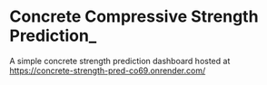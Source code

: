 # Concrete Compressive Strength Prediction_
A simple concrete strength prediction dashboard hosted at https://concrete-strength-pred-co69.onrender.com/
